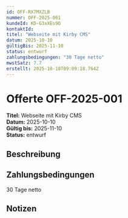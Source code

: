 ```yaml
---
id: OFF-RX7MXZLB
nummer: OFF-2025-001
kundeId: KD-G3xXEs9O
kontaktId: 
titel: "Webseite mit Kirby CMS"
datum: 2025-10-10
gültigBis: 2025-11-10
status: entwurf
zahlungsbedingungen: "30 Tage netto"
mwstSatz: 7.7
erstellt: 2025-10-10T09:09:18.764Z
---
```


# Offerte OFF-2025-001

**Titel:** Webseite mit Kirby CMS  
**Datum:** 2025-10-10  
**Gültig bis:** 2025-11-10  
**Status:** entwurf

## Beschreibung



## Zahlungsbedingungen

30 Tage netto

## Notizen


